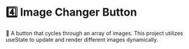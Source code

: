 # 4️⃣ Image Changer Button

📌 A button that cycles through an array of images. This project utilizes useState to update and render different images dynamically.
